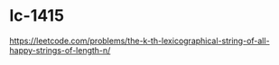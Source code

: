 # lc-1415

https://leetcode.com/problems/the-k-th-lexicographical-string-of-all-happy-strings-of-length-n/